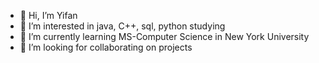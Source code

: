 - 👋 Hi, I’m Yifan
- 👀 I’m interested in java, C++, sql, python studying
- 🌱 I’m currently learning MS-Computer Science in New York University
- 💞️ I’m looking for collaborating on projects

<!---
yifanfyz/yifanfyz is a ✨ special ✨ repository because its `README.md` (this file) appears on your GitHub profile.
You can click the Preview link to take a look at your changes.
--->
